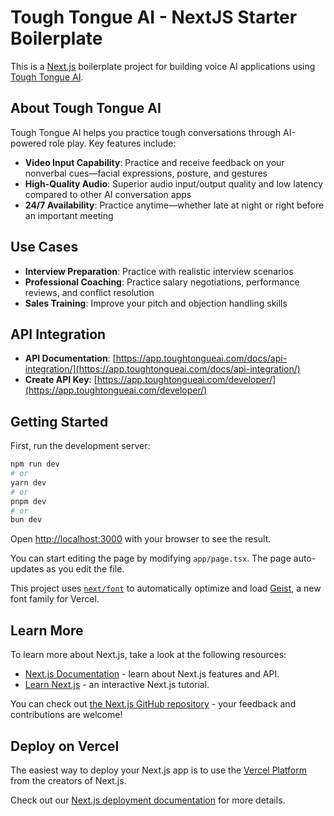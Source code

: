 # Tough Tongue AI - NextJS Starter Boilerplate

This is a [Next.js](https://nextjs.org) boilerplate project for building voice AI applications using [Tough Tongue AI](https://app.toughtongueai.com/).

## About Tough Tongue AI

Tough Tongue AI helps you practice tough conversations through AI-powered role play. Key features include:

- **Video Input Capability**: Practice and receive feedback on your nonverbal cues—facial expressions, posture, and gestures
- **High-Quality Audio**: Superior audio input/output quality and low latency compared to other AI conversation apps
- **24/7 Availability**: Practice anytime—whether late at night or right before an important meeting

## Use Cases

- **Interview Preparation**: Practice with realistic interview scenarios
- **Professional Coaching**: Practice salary negotiations, performance reviews, and conflict resolution
- **Sales Training**: Improve your pitch and objection handling skills

## API Integration

- **API Documentation**: [https://app.toughtongueai.com/docs/api-integration/](https://app.toughtongueai.com/docs/api-integration/)
- **Create API Key**: [https://app.toughtongueai.com/developer/](https://app.toughtongueai.com/developer/)

## Getting Started

First, run the development server:

```bash
npm run dev
# or
yarn dev
# or
pnpm dev
# or
bun dev
```

Open [http://localhost:3000](http://localhost:3000) with your browser to see the result.

You can start editing the page by modifying `app/page.tsx`. The page auto-updates as you edit the file.

This project uses [`next/font`](https://nextjs.org/docs/app/building-your-application/optimizing/fonts) to automatically optimize and load [Geist](https://vercel.com/font), a new font family for Vercel.

## Learn More

To learn more about Next.js, take a look at the following resources:

- [Next.js Documentation](https://nextjs.org/docs) - learn about Next.js features and API.
- [Learn Next.js](https://nextjs.org/learn) - an interactive Next.js tutorial.

You can check out [the Next.js GitHub repository](https://github.com/vercel/next.js) - your feedback and contributions are welcome!

## Deploy on Vercel

The easiest way to deploy your Next.js app is to use the [Vercel Platform](https://vercel.com/new?utm_medium=default-template&filter=next.js&utm_source=create-next-app&utm_campaign=create-next-app-readme) from the creators of Next.js.

Check out our [Next.js deployment documentation](https://nextjs.org/docs/app/building-your-application/deploying) for more details.
